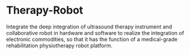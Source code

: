 # Therapy-Robot
Integrate the deep integration of ultrasound therapy instrument and collaborative robot in hardware and software to realize the integration of electronic commodities, so that it has the function of a medical-grade rehabilitation physiotherapy robot platform.
